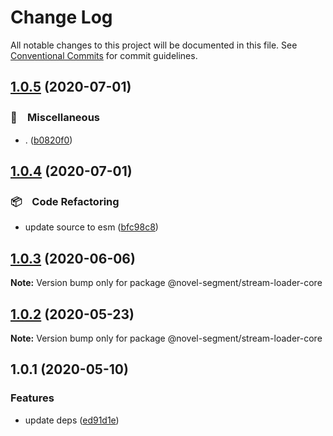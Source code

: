 # Change Log

All notable changes to this project will be documented in this file.
See [Conventional Commits](https://conventionalcommits.org) for commit guidelines.

## [1.0.5](https://github.com/bluelovers/ws-segment/compare/@novel-segment/stream-loader-core@1.0.4...@novel-segment/stream-loader-core@1.0.5) (2020-07-01)


### 🔖　Miscellaneous

* . ([b0820f0](https://github.com/bluelovers/ws-segment/commit/b0820f0dc253a0857354bb8774eda397fa959e0e))





## [1.0.4](https://github.com/bluelovers/ws-segment/compare/@novel-segment/stream-loader-core@1.0.3...@novel-segment/stream-loader-core@1.0.4) (2020-07-01)


### 📦　Code Refactoring

* update source to esm ([bfc98c8](https://github.com/bluelovers/ws-segment/commit/bfc98c849ce0f3c2e305d66fef655dba5ec85942))





## [1.0.3](https://github.com/bluelovers/ws-segment/compare/@novel-segment/stream-loader-core@1.0.2...@novel-segment/stream-loader-core@1.0.3) (2020-06-06)

**Note:** Version bump only for package @novel-segment/stream-loader-core





## [1.0.2](https://github.com/bluelovers/ws-segment/compare/@novel-segment/stream-loader-core@1.0.1...@novel-segment/stream-loader-core@1.0.2) (2020-05-23)

**Note:** Version bump only for package @novel-segment/stream-loader-core





## 1.0.1 (2020-05-10)


### Features

* update deps ([ed91d1e](https://github.com/bluelovers/ws-segment/commit/ed91d1e81b74370f81938cb163a3a6ccac39c3f2))
